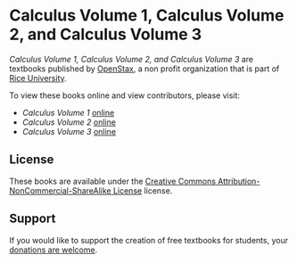 # Calculus Volume 1, Calculus Volume 2, and Calculus Volume 3

_Calculus Volume 1, Calculus Volume 2, and Calculus Volume 3_ are textbooks published by [OpenStax](https://openstax.org/), a non profit organization that is part of [Rice University](https://www.rice.edu/).

To view these books online and view contributors, please visit:
- _Calculus Volume 1_ [online](https://openstax.org/details/books/calculus-volume-1)
- _Calculus Volume 2_ [online](https://openstax.org/details/books/calculus-volume-2)
- _Calculus Volume 3_ [online](https://openstax.org/details/books/calculus-volume-3)

## License
These books are available under the [Creative Commons Attribution-NonCommercial-ShareAlike License](./LICENSE) license.

## Support
If you would like to support the creation of free textbooks for students, your [donations are welcome](https://riceconnect.rice.edu/donation/support-openstax-banner).
